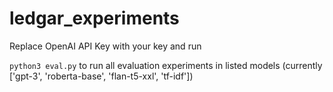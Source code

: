 # ledgar_experiments

Replace OpenAI API Key with your key and run 

`python3 eval.py` to run all evaluation experiments in listed models (currently ['gpt-3', 'roberta-base', 'flan-t5-xxl', 'tf-idf'])
